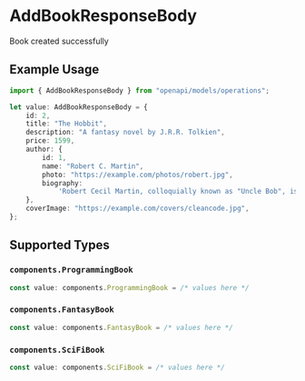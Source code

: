 # AddBookResponseBody

Book created successfully

## Example Usage

```typescript
import { AddBookResponseBody } from "openapi/models/operations";

let value: AddBookResponseBody = {
    id: 2,
    title: "The Hobbit",
    description: "A fantasy novel by J.R.R. Tolkien",
    price: 1599,
    author: {
        id: 1,
        name: "Robert C. Martin",
        photo: "https://example.com/photos/robert.jpg",
        biography:
            'Robert Cecil Martin, colloquially known as "Uncle Bob", is an American software engineer...',
    },
    coverImage: "https://example.com/covers/cleancode.jpg",
};
```

## Supported Types

### `components.ProgrammingBook`

```typescript
const value: components.ProgrammingBook = /* values here */
```

### `components.FantasyBook`

```typescript
const value: components.FantasyBook = /* values here */
```

### `components.SciFiBook`

```typescript
const value: components.SciFiBook = /* values here */
```

